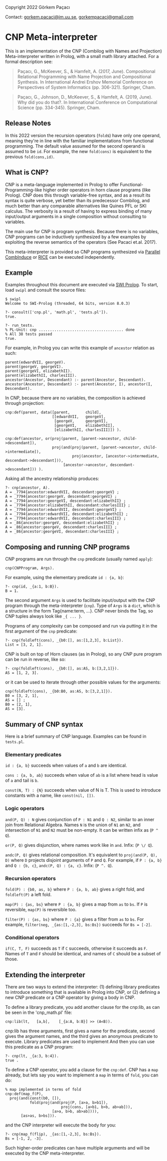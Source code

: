 Copyright 2022 Görkem Paçacı

Contact: gorkem.pacaci@im.uu.se, gorkempacaci@gmail.com

# CNP Meta-interpreter

This is an implementation of the CNP (Combilog with Names and Projection) Meta-interpreter written in Prolog, with a small math library attached. For a formal description see:

> Paçacı, G., McKeever, S., & Hamfelt, A. (2017, June). Compositional Relational Programming with Name Projection and Compositional Synthesis. In International Andrei Ershov Memorial Conference on Perspectives of System Informatics (pp. 306-321). Springer, Cham.

> Paçacı, G., Johnson, D., McKeever, S., & Hamfelt, A. (2019, June). Why did you do that?. In International Conference on Computational Science (pp. 334-345). Springer, Cham.

## Release Notes

In this 2022 version the recursion operators (`fold`s) have only one operand, meaning they're in line with the familiar implementations from functional programming. The default value assumed for the second operand is assumed to be `id`. For example, the new `fold(cons)` is equivalent to the previous `fold(cons,id)`. 

## What is CNP?

CNP is a meta-language implemented in Prolog to offer Functional-Programming-like higher order operators in horn clause programs (like Prolog). CNP does this through variable-free syntax, and as a result its syntax is quite verbose, yet better than its predecessor Combilog, and much better than any comparable alternatives like Quines PFL or SKI calculus. The verbosity is a result of having to express binding of many input/output arguments in a single composition without consulting to variables.

The main use for CNP is program synthesis. Because there is no variables, CNP programs can be inductively synthesized by a few examples by exploiting the reverse semantics of the operators (See Pacaci et.al. 2017).

This meta-interpreter is provided so CNP programs synthesized via [Parallel CombInduce](https://github.com/gorkempacaci/CombInduce) or [RICE](https://github.com/UppsalaIM/rice) can be executed independently.

## Example

Examples throughout this document are executed via [SWI Prolog](https://www.swi-prolog.org). To start, load `swipl` and consult the source files:
```
$ swipl
Welcome to SWI-Prolog (threaded, 64 bits, version 8.0.3)

?- consult(['cnp.pl', 'math.pl', 'tests.pl']).
true.

?- run_tests.
% PL-Unit: cnp ...................................... done
% All 38 tests passed
true.
```

For example, in Prolog you can write this example of `ancestor` relation as such:

```
parent(edwardVII, georgeV).
parent(georgeV, georgeVI).
parent(georgeVI, elizabethII).
parent(elizabethII, charlesIII).
ancestor(Ancestor, Descendant) :- parent(Ancestor, Descendant).
ancestor(Ancestor, Descendant) :- parent(Ancestor, I), ancestor(I, Descendant).
```

In CNP, because there are no variables, the composition is achieved through projection:
```
cnp:def(parent, data([parent,       child],
                     [[edwardVII,   georgeV],
                      [georgeV,     georgeVI],
                      [georgeVI,    elizabethII],
                      [elizabethII, charlesIII]]) ).

cnp:def(ancestor, or(proj(parent, [parent->ancestor, child->descendant]),
                     proj(and(proj(parent, [parent->ancestor, child->intermediate]),
                              proj(ancestor, [ancestor->intermediate, descendant->descendant])),
                          [ancestor->ancestor, descendant->descendant])) ).
```

Asking all the ancestry relationship produces:
```
?- cnp(ancestor, A).
A = _7794{ancestor:edwardVII, descendant:georgeV} ;
A = _7794{ancestor:georgeV, descendant:georgeVI} ;
A = _7794{ancestor:georgeVI, descendant:elizabethII} ;
A = _7794{ancestor:elizabethII, descendant:charlesIII} ;
A = _7794{ancestor:edwardVII, descendant:georgeVI} ;
A = _7794{ancestor:edwardVII, descendant:elizabethII} ;
A = _7794{ancestor:edwardVII, descendant:charlesIII} ;
A = _86{ancestor:georgeV, descendant:elizabethII} ;
A = _86{ancestor:georgeV, descendant:charlesIII} ;
A = _86{ancestor:georgeVI, descendant:charlesIII} ;
```

## Composing and running CNP programs

CNP programs are run through the `cnp` predicate (usually named `apply`):
```
cnp(CNPProgram, Args).
```

For example, using the elementary predicate `id : {a, b}`:
```
?- cnp(id, _{a:1, b:B}).
B = 1.
```

The second argument `Args` is used to facilitate input/output with the CNP program through the meta-interpreter (`cnp`). Type of `Args` is a `dict`, which is a structure in the form Tag{name:term, ...}. CNP never binds the Tag, so CNP tuples always look like `_{ ... }`.

Programs of any complexity can be composed and run via putting it in the first argument of the `cnp` predicate:
```
?- cnp(foldleft(cons), _{b0:[], as:[1,2,3], b:List}).
List = [3, 2, 1].
```

CNP is built on top of Horn clauses (as in Prolog), so any CNP pure program can be run in reverse, like so:
```
?- cnp(foldleft(cons), _{b0:[], as:AS, b:[3,2,1]}).
AS = [1, 2, 3].
```

or it can be used to iterate through other possible values for the arguments:
```
cnp(foldleft(cons), _{b0:B0, as:AS, b:[3,2,1]}).
B0 = [3, 2, 1],
AS = [] ;
B0 = [2, 1],
AS = [3].
```

## Summary of CNP syntax

Here is a brief summary of CNP language. Examples can be found in `tests.pl`. 

### Elementary predicates
`id : {a, b}` succeeds when values of `a` and `b` are identical. 

`cons : {a, b, ab}` succeeds when value of `ab` is a list where head is value of `a` and tail is `b`.

`const(N, T) : {N}` succeeds when value of N is T. This is used to introduce constants with a name, like `const(nil, [])`.

### Logic operators
`and(P, Q) : N` gives conjunction of `P : N1` and `Q : N2`, similar to an inner join from Relational Algebra. Names `N` is the union of `N1` an `N2`, and intersection of `N1` and `N2` must be non-empty. It can be written infix as (`P ^ Q`).

`or(P, Q)` gives disjunction, where names work like in `and`. Infix: (`P \/ Q`).

`andc(P, Q)` gives relational composition. It's equivalent to `proj(and(P, Q), D)` where `D` projects disjoint arguments of `P` and `Q`. For example, if `P : {a, b}` and `Q : {b, c}`, `andc(P, Q) : {a, c}`. Infix: (`P ^. Q`).

### Recursion operators

`fold(P) : {b0, as, b}` where `P : {a, b, ab}` gives a right fold, and `foldleft(P)` a left fold.

`map(P) : {as, bs}` where `P : {a, b}` gives a map from `as` to `bs`. If `P` is reversible, `map(P)` is reversible too. 

`filter(P) : {as, bs}` where `P : {a}` gives a filter from `as` to `bs`. For example, `filter(neg, _{as:[1,-2,3], bs:Bs})` succeeds for `Bs = [-2]`.

### Conditional operators

`if(C, T, F)` succeeds as `T` if `C` succeeds, otherwise it succeeds as `F`. Names of `T` and `F` should be identical, and names of `C` should be a subset of those.

## Extending the interpreter

There are two ways to extend the interpreter: (1) defining library predicates to introduce something that is available in Prolog into CNP, or (2) defining a new CNP predicate or a CNP operator by giving a body in CNP.

To define a library predicate, you add another clause for the cnp:lib, as can be seen in the 'cnp_math.pl' file:
```
cnp:lib(lt,   [a,b],    [_{a:A, b:B}] >> (A<B)).
```
cnp:lib has three arguments, first gives a name for the predicate, second gives the argument names, and the third gives an anonymous predicate to execute. Library predicates are used to implement 
And then you can use this predicate as a CNP program:
```
?- cnp(lt, _{a:3, b:4}).
true .
```

To define a CNP operator, you add a clause for the `cnp:def`. CNP has a `map` already, but lets say you want to implement a `map` in terms of `fold`, you can do:
```
% map implemented in terms of fold
cnp:def(map_f(P),
  proj(and(const(b0, []),
           fold(proj(and(proj(P, [a>a, b>b1]),
                         proj(cons, [a>b1, b>b, ab>ab])),
                     [a>a, b>b, ab>ab]))),
       [as>as, b>bs])).
```
and the CNP interpreter will execute the body for you:
```
?- cnp(map_f(flip), _{as:[1,-2,3], bs:Bs}).
Bs = [-1, 2, -3].
```
Such higher-order predicates can have multiple arguments and will be executed by the CNP meta-interpreter. 
